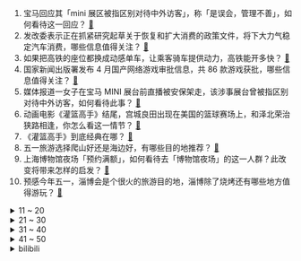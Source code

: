 1. 宝马回应其「mini 展区被指区别对待中外访客」，称「是误会，管理不善」，如何看待这一回应？ [:link:](https://www.zhihu.com/question/596704817)
2. 发改委表示正在抓紧研究起草关于恢复和扩大消费的政策文件，将下大力气稳定汽车消费，哪些信息值得关注？ [:link:](https://www.zhihu.com/question/596473578)
3. 如果把高铁的座位都换成动感单车，让乘客骑车提供动力，高铁能开多快？ [:link:](https://www.zhihu.com/question/596318014)
4. 国家新闻出版署发布 4 月国产网络游戏审批信息，共 86 款游戏获批，哪些信息值得关注？ [:link:](https://www.zhihu.com/question/596775792)
5. 媒体报道一女子在宝马 MINI 展台前直播被安保架走，该涉事展台曾被指区别对待中外访客，如何看待此事？ [:link:](https://www.zhihu.com/question/596772250)
6. 动画电影《灌篮高手》结尾，宫城良田出现在美国的篮球赛场上，和泽北荣治狭路相逢，你怎么看这一情节？ [:link:](https://www.zhihu.com/question/596583490)
7. 《灌篮高手》到底经典在哪？ [:link:](https://www.zhihu.com/question/32042664)
8. 五一旅游选择爬山好还是海边好，有哪些目的地推荐？ [:link:](https://www.zhihu.com/question/593501959)
9. 上海博物馆夜场「预约满额」，如何看待去「博物馆夜场」的这一人群？此改变将带来怎样的启发？ [:link:](https://www.zhihu.com/question/595104193)
10. 预感今年五一，淄博会是个很火的旅游目的地，淄博除了烧烤还有哪些地方值得游玩？ [:link:](https://www.zhihu.com/question/595016455)
<details>
<summary>11 ~ 20</summary>

11. 菲律宾外长称外交战略是「与各国保持友好关系」，美国不能在菲存放「防卫台湾」的武器，释放了哪些信号？ [:link:](https://www.zhihu.com/question/596718488)
12. 五一出游高峰期将至，作为本地人，你会如何向游客「带玩」你的家乡？ [:link:](https://www.zhihu.com/question/595016412)
13. 计划在五一来场「逃离城市的解压之旅」，有哪些地方值得一去？ [:link:](https://www.zhihu.com/question/595016373)
14. 为什么一定要努力赚钱? [:link:](https://www.zhihu.com/question/595777043)
15. 为什么NBA状元不装弱以能加入强队？ [:link:](https://www.zhihu.com/question/595677887)
16. 刚申请离职，新人来交接一直问领导脾气、公司加班和薪资，但我就是因为这个离职的，该怎么回答？ [:link:](https://www.zhihu.com/question/595535382)
17. 成都都有哪些优质的咖啡馆？ [:link:](https://www.zhihu.com/question/24986875)
18. 女子称 85 元买椰子螺开出 4 克多美乐珠，珠宝商开价 10 万，它能值这么多钱吗？有哪些特别之处？ [:link:](https://www.zhihu.com/question/596290623)
19. 《地下交通站》里有哪些让你拍案叫绝的细节？ [:link:](https://www.zhihu.com/question/395178508)
20. 银保监会表示，从未批准设立「中国时间银行」，如何辨别假银行？需要注意哪些风险？ [:link:](https://www.zhihu.com/question/596740415)
</details>
<details>
<summary>21 ~ 30</summary>

21. 成为一个肌肉线条很漂亮的女孩子，是一种什么样的体验？ [:link:](https://www.zhihu.com/question/594690037)
22. 有哪些适合30-45岁职场人的运动方式？ [:link:](https://www.zhihu.com/question/595129329)
23. 如何看待陌生人的善意？ [:link:](https://www.zhihu.com/question/596741389)
24. 《英雄联盟》官方解说娃娃回应解说抱团「我要为我公司旗下艺人的发展和收入负责」对此你有什么想说？ [:link:](https://www.zhihu.com/question/596490158)
25. 欧冠半决赛对阵出炉：皇马大战曼城，米兰双雄德比，看好谁能进决赛？ [:link:](https://www.zhihu.com/question/596662893)
26. 有没有游戏是鼓励保守猥琐玩法的？ [:link:](https://www.zhihu.com/question/596171776)
27. 眼花缭乱的汽车科技，到底哪些是真正实用的？ [:link:](https://www.zhihu.com/question/596687325)
28. 梅西打进 805 球足坛历史射手榜仅次于 C 罗，梅西能否追赶上 C 罗的记录？ [:link:](https://www.zhihu.com/question/596054422)
29. 为什么听古典音乐会不可以随意鼓掌？ [:link:](https://www.zhihu.com/question/585702200)
30. 怎样句句不提遗憾却句句是遗憾？ [:link:](https://www.zhihu.com/question/596372919)
</details>
<details>
<summary>31 ~ 40</summary>

31. 「发疯」可以被看作是一种管理情绪的方式吗？如何科学地管理个人情绪？ [:link:](https://www.zhihu.com/question/596140263)
32. 明知道没结果的路还要走吗？ [:link:](https://www.zhihu.com/question/596427727)
33. 如何解读英国 3 月 CPI 同比上升 10.1%，高于预期，会如何影响英国央行的加息倾向？ [:link:](https://www.zhihu.com/question/596519067)
34. 有什么性价比高的除螨仪推荐？ [:link:](https://www.zhihu.com/question/591072348)
35. 小朋友看到动物园的鹦鹉表演加减法计算，这是如何做到的，动物真的可以掌握数字和计算能力吗？ [:link:](https://www.zhihu.com/question/594902100)
36. 长峰医院灾情警示，医院消防难题如何解决？如何避免火灾发生？医院该如何进行适老化消防安全改造？ [:link:](https://www.zhihu.com/question/596663103)
37. 这几年的生态环境，是不是肉眼可见地变好了？ [:link:](https://www.zhihu.com/question/596312091)
38. 宁德时代将于上海车展发布凝聚态电池技术，如何评价该技术？ [:link:](https://www.zhihu.com/question/594956724)
39. 为了不再被情绪追着跑，你做过哪些努力？ [:link:](https://www.zhihu.com/question/596140634)
40. 硅谷银行暴雷后美联储公布首份褐皮书，指出美国经济增长停滞、信贷渠道缩窄，哪些信息值得关注？ [:link:](https://www.zhihu.com/question/596692586)
</details>
<details>
<summary>41 ~ 50</summary>

41. 如何看待 Stability AI 最新开源的语言模型 「StableLM」? [:link:](https://www.zhihu.com/question/596668250)
42. 目前我国生化环材行业技术水平如何，有哪些新材料新技术被真正应用到日常生活中了？ [:link:](https://www.zhihu.com/question/596686356)
43. 有什么超好吃的凉拌菜可以推荐？ [:link:](https://www.zhihu.com/question/471391354)
44. 研究生挑选导师的时候要注意什么？ [:link:](https://www.zhihu.com/question/586747143)
45. 特斯拉一季度营收 233 亿美元，净利跌超两成，毛利率跌破 20%，自由现金流降至两年最低，如何解读？ [:link:](https://www.zhihu.com/question/596667429)
46. 如何评价《曼达洛人》第三季第 8 集？ [:link:](https://www.zhihu.com/question/596329384)
47. 如何用手机给女朋友在春天拍出好看且不俗的照片？ [:link:](https://www.zhihu.com/question/596581306)
48. 有哪些健身运动会让人觉得精神很放松？ [:link:](https://www.zhihu.com/question/594901129)
49. 《鸣潮》是否有机会向《原神》看齐，成为下一个国产二游爆款? [:link:](https://www.zhihu.com/question/593439567)
50. 有哪些值得购买的空气净化器呢？ [:link:](https://www.zhihu.com/question/591485168)
</details><details>
<summary>bilibili</summary>

1. 自制羊驼烤肠机 [:link:](//www.bilibili.com/video/BV16k4y1e7w3)
2. 「三千娑世御咏歌-演绎版」：《原神》须弥2 OST宣传MV [:link:](//www.bilibili.com/video/BV1Xh4y1H72Q)
3. 用十多斤白银，打造了一个完整的苗族头饰 [:link:](//www.bilibili.com/video/BV16c411n75c)
4. 【乱飙】告诉老漠，我想吃鹅了 [:link:](//www.bilibili.com/video/BV1uM4y1y7UP)
5. 辣椒致死量！千万别在陕西吃辣子，一天3顿我怕你上瘾… [:link:](//www.bilibili.com/video/BV1pc411H7Wk)
6. 胖东来也是有bug的… 不过今天我还是要带你来看看一家超市是如何一不小心成为行业第一！ [:link:](//www.bilibili.com/video/BV17L411e7pY)
7. 【鱼肉肉】一只野生姬小满･֊･ [:link:](//www.bilibili.com/video/BV1Pm4y127vM)
8. 【冰冰vlog.008】春天的最后一个节气，以狼狈出海来告别 [:link:](//www.bilibili.com/video/BV1Sh4y1H75z)
9. 友好又搞怪的生活小技巧 [:link:](//www.bilibili.com/video/BV1ov4y177Yj)
10. 谁能获得三枚苏沃洛夫勋章？【小约翰】 [:link:](//www.bilibili.com/video/BV1Qv4y177CS)
<details>
<summary>11 ~ 20</summary>

11. 和好朋友的对象聊天有多尴尬 [:link:](//www.bilibili.com/video/BV1tL411v7tv)
12. 《崩坏：星穹铁道》星穹研习会01期——「走出家园」 [:link:](//www.bilibili.com/video/BV1as4y127qn)
13. SEVENTEEN 10th Mini Album 'FML' Highlight Medley [:link:](//www.bilibili.com/video/BV1EL411v7rw)
14. 就你**叫Happy猫啊？ [:link:](//www.bilibili.com/video/BV1uV4y1o7EB)
15. 孔 明 走 单 骑 [:link:](//www.bilibili.com/video/BV1do4y1872k)
16. 变 形 金 刚 忍 界 大 战 [:link:](//www.bilibili.com/video/BV1zk4y1e7YD)
17. 花3000元用时3小时吃了21道菜是什么样的体验【凭啥这么贵ep58- La Scène Ronde 之舞 by 山蒙】 [:link:](//www.bilibili.com/video/BV17o4y1j74i)
18. 小伙没钱去淄博吃烧烤，在家自制，没想到竟超好吃 [:link:](//www.bilibili.com/video/BV1yc411n7Au)
19. 球2前33分钟究竟埋藏了多少细节？《流浪地球2》全片解析02 [:link:](//www.bilibili.com/video/BV1Ls4y1A79e)
20. 【崩坏学园2】新生篇完结曲——「起始之终」/ やなぎなぎ [:link:](//www.bilibili.com/video/BV1fT411W7V4)
</details>
<details>
<summary>21 ~ 30</summary>

21. 花千万买豪车不让进展台！劳斯莱斯车主被销售看不起.... [:link:](//www.bilibili.com/video/BV1ac411H72k)
22. 《只因你太美》BBOX+吉他 [:link:](//www.bilibili.com/video/BV1gs4y1A7Fs)
23. 垃 圾 分 类 [:link:](//www.bilibili.com/video/BV15m4y127ye)
24. 151度的酒真的可以喝吗？喝完全身火辣辣的！ [:link:](//www.bilibili.com/video/BV17V4y1f7Up)
25. 快来看电影！ [:link:](//www.bilibili.com/video/BV1ao4y1h7Av)
26. 国外极端动保破坏熊猫外交，跟风者明知是谣言仍在传播 [:link:](//www.bilibili.com/video/BV1Us4y1w78w)
27. 这也太不合理了吧 [:link:](//www.bilibili.com/video/BV1TV4y1f7S8)
28. 后续来了家人们！！ [:link:](//www.bilibili.com/video/BV1Wg4y1M7YB)
29. 北京到沈阳800公里9小时45分钟，回家了，这次家人都被蒙在鼓里 [:link:](//www.bilibili.com/video/BV1dh4y1H7uK)
30. 国籍一换，点赞百万！全是科技与狠活 [:link:](//www.bilibili.com/video/BV1bX4y167Zr)
</details>
<details>
<summary>31 ~ 40</summary>

31. 骑行两年多，我变成了涵洞仙人和野炊大师，骑行只是生活无关诗与远方！ [:link:](//www.bilibili.com/video/BV1Cs4y1P7RW)
32. 大爷：强的不是我，而是我的八十岁！ [:link:](//www.bilibili.com/video/BV1T24y1c7Cw)
33. 再见了儿子，爸爸妈妈去香港受苦了呜呜呜 [:link:](//www.bilibili.com/video/BV1AL411v79p)
34. 按照观众描述画美少女4.0 [:link:](//www.bilibili.com/video/BV1gm4y127ko)
35. 零经费 自拍《三体2：黑暗森林》（自制动画）第01集 [:link:](//www.bilibili.com/video/BV1ss4y127gi)
36. 丢人丢外地去了 [:link:](//www.bilibili.com/video/BV1gT411p7ep)
37. 【家有神兽】三战第三集预告：歼20双座版与无人僚机登场 [:link:](//www.bilibili.com/video/BV1pg4y1M77o)
38. 500块订的酒店一夜之间变成1600了！ [:link:](//www.bilibili.com/video/BV1Rm4y1172r)
39. 放眼望去，全是瑕疵！吐槽《长空之王》【鉴定军事热门军事43.5】 [:link:](//www.bilibili.com/video/BV1uh411E7uF)
40. “当各省风景都有了BGM” [:link:](//www.bilibili.com/video/BV1pc411n7yp)
</details>
<details>
<summary>41 ~ 50</summary>

41. 破釜沉舟|| 项羽的军事才能是吹出来的还是真的？ [:link:](//www.bilibili.com/video/BV1KX4y1676s)
42. 这一次摇到了撒哈拉！ [:link:](//www.bilibili.com/video/BV1X24y1F7si)
43. 卡尔：“他们的技能，我都有！”【献给LOL和王者玩家的DOTA2教学】 [:link:](//www.bilibili.com/video/BV1U24y1F7wD)
44. 模仿一下不同国家剧中人如何吃饭？该说不说，国产剧真的有真实住了吧？ [:link:](//www.bilibili.com/video/BV1wo4y1j7uZ)
45. 什么队啊还要娘娘亲自排 [:link:](//www.bilibili.com/video/BV1wk4y1Y7Ce)
46. 决定了，开一家女士理发店 [:link:](//www.bilibili.com/video/BV1KV4y1f75p)
47. 挑战！吃地球上最毒的鱼 [:link:](//www.bilibili.com/video/BV1w24y1c7bP)
48. 众所周知，李白前期是无敌的 [:link:](//www.bilibili.com/video/BV1as4y1d7TQ)
49. 她送你新鞋你把她踹兜里，我送你帝骑2.0你把我踹沟里。 [:link:](//www.bilibili.com/video/BV17v4y1n7up)
50. 挑战150秒一个引体向上（原声版） [:link:](//www.bilibili.com/video/BV1GM411L7vM)
</details>
<details>
<summary>51 ~ 60</summary>

51. 吃饭不排队景点不挤人才是我想要的 [:link:](//www.bilibili.com/video/BV1RX4y1z7c1)
52. B站到底应该如何逆天改命？做了四年UP主的一些感想。 [:link:](//www.bilibili.com/video/BV1XN411w7ro)
53. 极限烧脑！谁在说谎？八位路人中谁是真的电竞选手？ [:link:](//www.bilibili.com/video/BV1Kh411E7MB)
54. 【真人特效】小姐姐狂轰光头肌肉佬！ [:link:](//www.bilibili.com/video/BV1na4y1K7pz)
55. 探秘全世界最贵的汤！一碗流传了2500年的汤到底什么味道？ [:link:](//www.bilibili.com/video/BV12T411p7nf)
56. 你要欺负导师？ [:link:](//www.bilibili.com/video/BV1yh4y1H7Ax)
57. 胖东来这样开榴莲、开到顾客满意为止 [:link:](//www.bilibili.com/video/BV1HX4y1676m)
58. 合作游戏？合作个屁！！！ [:link:](//www.bilibili.com/video/BV1no4y1j76m)
59. 好爱算命 韩国人在奋斗和摆烂间选择了“玄学” [:link:](//www.bilibili.com/video/BV1UV4y1Z7Hg)
60. 做游戏别学米哈游！什么都学只会害了你！ [:link:](//www.bilibili.com/video/BV1hX4y1z7rJ)
</details>
<details>
<summary>61 ~ 70</summary>

61. 被导演放弃的故事，疯狂动物城另类版本，很致郁！ [:link:](//www.bilibili.com/video/BV1MV4y1f7qN)
62. 很久没拍变装了，拍一个吧 [:link:](//www.bilibili.com/video/BV1So4y1L7wB)
63. 这就是钢化膜烤鸡吗？一整只抱着啃太过瘾了！ [:link:](//www.bilibili.com/video/BV1fX4y1z7CE)
64. 朴实无华淄博烧烤 [:link:](//www.bilibili.com/video/BV1Ph4y1s7gH)
65. 怀疑宁财神喝醉以后写出的离奇故事《大笑江湖》！当年这部电影还挺火的... [:link:](//www.bilibili.com/video/BV1XL411e7d1)
66. 【半佛】疯魔武人，野王邵发明。 [:link:](//www.bilibili.com/video/BV1gL411v7uA)
67. 可以学习一下《大刀进行曲》 [:link:](//www.bilibili.com/video/BV13v4y1E74H)
68. 漂泊超哥初探秘，漂泊传企划世界观概念PV首曝！ [:link:](//www.bilibili.com/video/BV1Mc411H7zP)
69. 【阿斗】一部让人拍案叫绝的悬疑片，最后1分钟的反转，颠覆了所有人的猜想！《玩命记忆》 [:link:](//www.bilibili.com/video/BV1wL411v7D9)
70. 电影最TOP：改变科幻影史！一口气看完《人猿星球》系列 [:link:](//www.bilibili.com/video/BV1Zm4y117EC)
</details>
<details>
<summary>71 ~ 80</summary>

71. 6年不发歌，发歌就拿下“格莱美”的女人，欧美乐坛天后不是吹的 [:link:](//www.bilibili.com/video/BV1pV4y1Z77T)
72. 假如群聊实体化！ [:link:](//www.bilibili.com/video/BV1eh411u78J)
73. 国宾馆冰棍儿真来了，1965年老隐爷爷接待民国代总统李宗仁时就上它 [:link:](//www.bilibili.com/video/BV1Ac411H7Vy)
74. 美团＆饿了么live金曲《Monica》 [:link:](//www.bilibili.com/video/BV1hL411e7sK)
75. 小呆呆之拒绝道德绑架 [:link:](//www.bilibili.com/video/BV1qh4y1H7WK)
76. 来自“地狱”的绝美工艺品！ [:link:](//www.bilibili.com/video/BV1Ek4y1a7uq)
77. 他 几 乎 用 他 一 个 人 的 力 量 拯 救 了 一 个 国 家 [:link:](//www.bilibili.com/video/BV14X4y167fH)
78. 什么东西不能加，就往里头加什么！ [:link:](//www.bilibili.com/video/BV1JV4y1f7xZ)
79. 断了兄弟的桃花运会如何? [:link:](//www.bilibili.com/video/BV1HX4y167sU)
80. 这是一道成本只需要4块的拌饭？ [:link:](//www.bilibili.com/video/BV1Jc411n7qj)
</details>
<details>
<summary>81 ~ 90</summary>

81. 铃芽老师来家访，不会还有人没写完作业吧？ [:link:](//www.bilibili.com/video/BV1Vo4y1h7Co)
82. 回家！ [:link:](//www.bilibili.com/video/BV1tv4y1n7xn)
83. 原来我随手充个游戏皮肤的钱，在爸妈手里可以买这么多东西！ [:link:](//www.bilibili.com/video/BV1vo4y1j7Qg)
84. 琴女为什么是捆绑状态，灵能特工系列皮肤到底讲了个什么故事 [:link:](//www.bilibili.com/video/BV11o4y187BJ)
85. 他只是想吃汉堡，他有什么错！【莽村日记】（完整版） [:link:](//www.bilibili.com/video/BV1Zv4y177CE)
86. “可后来，我只曾在梦里见过这支摇” [:link:](//www.bilibili.com/video/BV1Fg4y1M7dc)
87. 《 B 界 次 元 大 战 》 [:link:](//www.bilibili.com/video/BV1dv4y177Rr)
88. 【原神】魈同人角色PV——⌈望舒逸话⌋ [:link:](//www.bilibili.com/video/BV1Nm4y1U7n5)
89. 社牛孕妇plus | 当一群孕妇穿上中年男装 [:link:](//www.bilibili.com/video/BV1ms4y1R7Fv)
90. 为了帮演员入戏，导演都能想出什么损招？【好莱坞整活大师02】 [:link:](//www.bilibili.com/video/BV1wm4y1U7T7)
</details>
<details>
<summary>91 ~ 100</summary>

91. 《三十而立》第一次喊 说 唱的结合。适合安静的听。 [:link:](//www.bilibili.com/video/BV1Fs4y1d7V5)
92. 数名外籍女子热衷晒中国游成功引起警方注意 [:link:](//www.bilibili.com/video/BV1ho4y1h7gE)
93. 新疆喀什罗布烤鱼250元/条，老板大方请客，淡嘴哥再也不当大冤种 [:link:](//www.bilibili.com/video/BV1UT411p7w2)
94. 女教授被荒野焚尸，全网舆论爆炸，三重真相反转震惊全印度！万字解说印度高分电影《宿敌》 [:link:](//www.bilibili.com/video/BV15m4y127hX)
95. “传统书信里的结束语” [:link:](//www.bilibili.com/video/BV1Lk4y1a7Pc)
96. 面对逆境 敢于操作 自信即巅峰这才是李青 [:link:](//www.bilibili.com/video/BV1oL411e77p)
97. 华晨宇《美好的事可不可以发生在我身上》声生不息·宝岛季 [:link:](//www.bilibili.com/video/BV1ac411H7uc)
98. 他是懂投影仪的 [:link:](//www.bilibili.com/video/BV1hc411H7LM)
99. 探秘纽约最贵餐厅！一顿饭吃了1200美金！！到底吃了点啥？ [:link:](//www.bilibili.com/video/BV1Ms4y1A7eJ)
100. 去泼水节装备不能太好，会被人当BOSS打！ [:link:](//www.bilibili.com/video/BV1io4y187Yj)
</details></details>